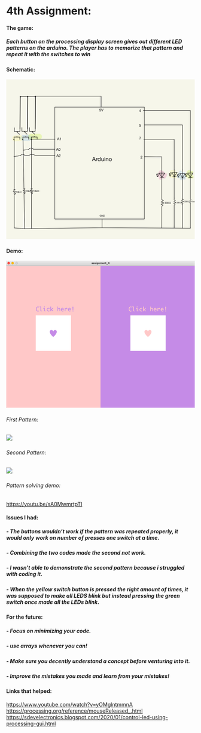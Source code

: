 # 4th Assignment:
#### The game:
##### Each button on the processing display screen gives out different LED patterns on the arduino. The player has to memorize that pattern and repeat it with the switches to win
#### Schematic:
![](IMG_0622.JPG)
#### Demo:
![](assignment4.png)
###### First Pattern:
![](IMG_1974.gif)
###### Second Pattern:
![](IMG_1976.gif)
###### Pattern solving demo:
https://youtu.be/sA0MwmrtpTI
#### Issues I had:
##### - The buttons wouldn’t work if the pattern was repeated properly, it would only work on number of presses one switch at a time.
##### - Combining the two codes made the second not work.
##### - I wasn't able to demonstrate the second pattern because i struggled with coding it.
##### - When the yellow switch button is pressed the right amount of times, it was supposed to make all LEDS blink but instead pressing the green switch once made all the LEDs blink.
#### For the future:
##### - Focus on minimizing your code.
##### - use arrays whenever you can!
##### - Make sure you decently understand a concept before venturing into it.
##### - Improve the mistakes you made and learn from your mistakes!
#### Links that helped:
https://www.youtube.com/watch?v=yOMglntmmnA
https://processing.org/reference/mouseReleased_.html
https://sdevelectronics.blogspot.com/2020/01/control-led-using-processing-gui.html


